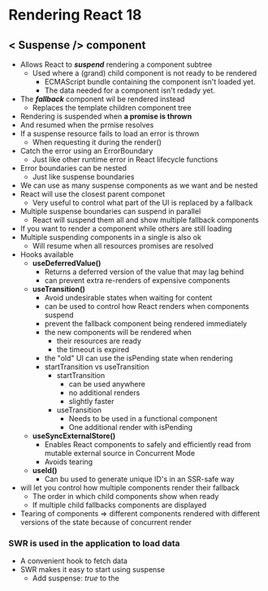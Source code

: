 # Rendering React 18

## < Suspense /> component
- Allows React to **_suspend_** rendering a component subtree
  - Used where a (grand) child component is not ready to be rendered
    - ECMAScript bundle containing the component isn't loaded yet.
    - The data needed for a component isn't redady yet.
- The **_fallback_** component wil be rendered instead
  - Replaces the template children component tree
- Rendering is suspended when **a promise is thrown**
- And resumed when the prmise resolves
- If a suspense resource fails to load an error is thrown
  - When requesting it during the render()
- Catch the error using an ErrorBoundary
  - Just like other runtime error in React lifecycle functions
- Error boundaries can be nested
  - Just like suspense boundaries
- We can use as many suspense components as we want and be nested
- React will use the closest parent **<Suspense />** componet
  - Very useful to control what part of the UI is replaced by a fallback
- Multiple suspense boundaries can suspend in parallel
  - React will suspend them all and show multiple fallback components
- If you want to render a component while others are still loading
- Multiple suspending components in a single **<Suspense />** is also ok
  - Will resume when all resources promises are resolved
- Hooks available
  - **useDeferredValue()**
    - Returns a deferred version of the value that may lag behind
    - can prevent extra re-renders of expensive components
  - **useTransition()**
    - Avoid undesirable states when waiting for content
    - can be used to control how React renders when components suspend
    - prevent the fallback component being rendered immediately
    - the new components will be rendered when
      - their resources are ready
      - the timeout is expired
    - the "old" UI can use the isPending state when rendering
    - startTransition vs useTransition
      - startTransition
        - can be used anywhere
        - no additional renders
        - slightly faster
      - useTransition
        - Needs to be used in a functional component
        - One additional render with isPending
  - **useSyncExternalStore()**
    - Enables React components to safely and efficiently read from mutable external source in Concurrent Mode
    - Avoids tearing
  - **useId()**
    - Can bu used to generate unique ID's in an SSR-safe way
- **<SuspenseList />** will let you control how multiple **<Suspense />** components render their fallback
  - The order in which child components show when ready
  - If multiple child fallbacks components are displayed
- Tearing of components => different components rendered with different versions of the state because of concurrent render

### SWR is used in the application to **load data**

- A convenient hook to fetch data
- SWR makes it easy to start using suspense
  - Add suspense: _true_ to the **<SWRConfig />**
